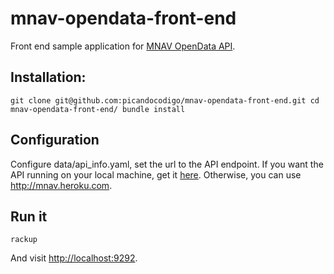 mnav-opendata-front-end
=======================
Front end sample application for [MNAV OpenData API](https://github.com/picandocodigo/mnav-opendata-api).

## Installation:

`git clone git@github.com:picandocodigo/mnav-opendata-front-end.git
cd mnav-opendata-front-end/
bundle install`

## Configuration

Configure data/api_info.yaml, set the url to the API endpoint. If you want the API running on your local machine, get it [here](https://github.com/picandocodigo/mnav-opendata-api). Otherwise, you can use http://mnav.heroku.com.

## Run it

`rackup`

And visit [http://localhost:9292](http://localhost:9292).